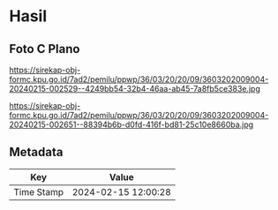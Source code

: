 # Hasil

## Foto C Plano

https://sirekap-obj-formc.kpu.go.id/7ad2/pemilu/ppwp/36/03/20/20/09/3603202009004-20240215-002529--4249bb54-32b4-46aa-ab45-7a8fb5ce383e.jpg

https://sirekap-obj-formc.kpu.go.id/7ad2/pemilu/ppwp/36/03/20/20/09/3603202009004-20240215-002651--88394b6b-d0fd-416f-bd81-25c10e8660ba.jpg


## Metadata

| Key        | Value               |
| ---------- | ------------------- |
| Time Stamp | 2024-02-15 12:00:28 |




